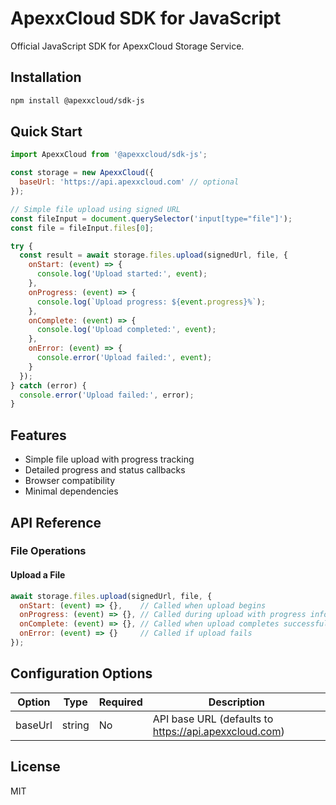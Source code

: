 # ApexxCloud SDK for JavaScript

Official JavaScript SDK for ApexxCloud Storage Service.

## Installation 

```bash
npm install @apexxcloud/sdk-js
```

## Quick Start

```javascript
import ApexxCloud from '@apexxcloud/sdk-js';

const storage = new ApexxCloud({
  baseUrl: 'https://api.apexxcloud.com' // optional
});

// Simple file upload using signed URL
const fileInput = document.querySelector('input[type="file"]');
const file = fileInput.files[0];

try {
  const result = await storage.files.upload(signedUrl, file, {
    onStart: (event) => {
      console.log('Upload started:', event);
    },
    onProgress: (event) => {
      console.log(`Upload progress: ${event.progress}%`);
    },
    onComplete: (event) => {
      console.log('Upload completed:', event);
    },
    onError: (event) => {
      console.error('Upload failed:', event);
    }
  });
} catch (error) {
  console.error('Upload failed:', error);
}
```

## Features

- Simple file upload with progress tracking
- Detailed progress and status callbacks
- Browser compatibility
- Minimal dependencies

## API Reference

### File Operations

#### Upload a File
```javascript
await storage.files.upload(signedUrl, file, {
  onStart: (event) => {},    // Called when upload begins
  onProgress: (event) => {}, // Called during upload with progress info
  onComplete: (event) => {}, // Called when upload completes successfully
  onError: (event) => {}     // Called if upload fails
});
```

## Configuration Options

| Option | Type | Required | Description |
|--------|------|----------|-------------|
| baseUrl | string | No | API base URL (defaults to https://api.apexxcloud.com) |

## License

MIT
